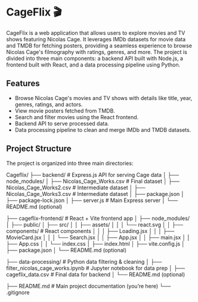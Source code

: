 # CageFlix 🎬

CageFlix is a web application that allows users to explore movies and TV shows featuring Nicolas Cage. It leverages IMDb datasets for movie data and TMDB for fetching posters, providing a seamless experience to browse Nicolas Cage's filmography with ratings, genres, and more. The project is divided into three main components: a backend API built with Node.js, a frontend built with React, and a data processing pipeline using Python.

## Features
- Browse Nicolas Cage's movies and TV shows with details like title, year, genres, ratings, and actors.
- View movie posters fetched from TMDB.
- Search and filter movies using the React frontend.
- Backend API to serve processed data.
- Data processing pipeline to clean and merge IMDb and TMDB datasets.

## Project Structure
The project is organized into three main directories:

Cageflix/ ├── backend/ # Express.js API for serving Cage data │ ├── node_modules/ │ ├── Nicolas_Cage_Works.csv # Final dataset │ ├── Nicolas_Cage_Works2.csv # Intermediate dataset │ ├── Nicolas_Cage_Works3.csv # Intermediate dataset │ ├── package.json │ ├── package-lock.json │ ├── server.js # Main Express server │ └── README.md (optional)

├── cageflix-frontend/ # React + Vite frontend app │ ├── node_modules/ │ ├── public/ │ ├── src/ │ │ ├── assets/ │ │ │ └── react.svg │ │ ├── components/ # React components │ │ │ ├── Loading.jsx │ │ │ ├── MovieCard.jsx │ │ │ └── Search.jsx │ │ ├── App.jsx │ │ ├── main.jsx │ │ ├── App.css │ │ └── index.css │ ├── index.html │ ├── vite.config.js │ ├── package.json │ └── README.md (optional)

├── data-processing/ # Python data filtering & cleaning │ ├── filter_nicolas_cage_works.ipynb # Jupyter notebook for data prep │ ├── cageflix_data.csv # Final data for backend │ └── README.md (optional)

├── README.md # Main project documentation (you’re here) └── .gitignore
